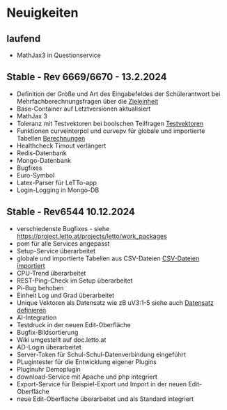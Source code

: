 # Neuigkeiten

## laufend
* MathJax3 in Questionservice

## Stable - Rev 6669/6670 - 13.2.2024
* Definition der Größe und Art des Eingabefeldes der Schülerantwort bei Mehrfachberechnungsfragen über die [Zieleinheit](../ZielEinheit/index.md#parameter-für-die-größe-und-art-des-eingabefeldes-bei-berechneten-teilfragen-einer-mehrfachberechnungsfrage)
* Base-Container auf Letztversionen aktualisiert
* MathJax 3
* Toleranz mit Testvektoren bei boolschen Teilfragen [Testvektoren](../Korrektur/index.md#korrektur-von-symbolischen-ausdrücken-mit-testvektoren)
* Funktionen curveinterpol und curvepv für globale und importierte Tabellen [Berechnungen](../Berechnungen/index.md#funktionen-für-importierte-tabellen)
* Healthcheck Timout verlängert
* Redis-Datenbank 
* Mongo-Datenbank
* Bugfixes
* Euro-Symbol
* Latex-Parser für LeTTo-app
* Login-Logging in Mongo-DB

## Stable - Rev6544 10.12.2024
* verschiedenste Bugfixes - siehe https://project.letto.at/projects/letto/work_packages
* pom für alle Services angepasst
* Setup-Service überarbeitet
* globale und importierte Tabellen aus CSV-Dateien [CSV-Dateien importiert](../BeispielsammlungEditieren/csv-tabellen_importieren/index.md)
* CPU-Trend überarbeitet
* REST-Ping-Check im Setup überarbeitet
* Pi-Bug behoben
* Einheit Log und Grad überarbeitet
* Unique Vektoren als Datensatz wie zB uV3:1-5 siehe auch [Datensatz definieren](../Datensätzedefinieren/index.md#definition-der-werte)
* AI-Integration
* Testdruck in der neuen Edit-Oberfläche
* Bugfix-Bildsortierung
* Wiki umgestellt auf doc.letto.at
* AD-Login überarbeitet
* Server-Token für Schul-Schul-Datenverbindung eingeführt
* PLugintester für die Entwicklung eigener Plugins 
* Pluginuhr Demoplugin
* download-Service mit Apache und php integriert
* Export-Service für Beispiel-Export und Import in der neuen Edit-Oberfläche
* neue Edit-Oberfläche überarbeitet und als Standard integriert